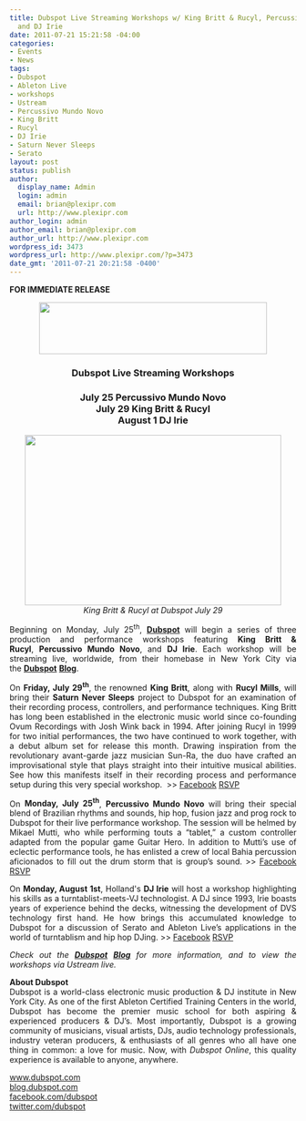 ```yaml
---
title: Dubspot Live Streaming Workshops w/ King Britt & Rucyl, Percussivo Mundo Novo,
  and DJ Irie
date: 2011-07-21 15:21:58 -04:00
categories:
- Events
- News
tags:
- Dubspot
- Ableton Live
- workshops
- Ustream
- Percussivo Mundo Novo
- King Britt
- Rucyl
- DJ Irie
- Saturn Never Sleeps
- Serato
layout: post
status: publish
author:
  display_name: Admin
  login: admin
  email: brian@plexipr.com
  url: http://www.plexipr.com
author_login: admin
author_email: brian@plexipr.com
author_url: http://www.plexipr.com
wordpress_id: 3473
wordpress_url: http://www.plexipr.com/?p=3473
date_gmt: '2011-07-21 20:21:58 -0400'
---
```


<p><strong>FOR IMMEDIATE RELEASE</strong></p>
<div style="text-align: center;"><strong><a href="http://www.plexipr.com/wp-content/uploads/2011/07/plexipr_Dubspotlogonew_4.jpg"><img class="aligncenter size-full wp-image-3474" title="plexipr_Dubspotlogonew_4" src="http://www.plexipr.com/wp-content/uploads/2011/07/plexipr_Dubspotlogonew_4.jpg" alt="" width="400" height="91" /></a><br />
</strong></div>
<div>
<h3 style="text-align: center;"></h3>
<h3 style="text-align: center;"><strong>Dubspot Live Streaming Workshops </strong></h3>
<h3 style="text-align: center;"><strong><strong>July 25 Percussivo Mundo Novo</strong><br />
July 29 King Britt &amp; Rucyl<br />
August 1 DJ Irie</strong></h3>
<div style="text-align: center;"><strong><a href="http://www.plexipr.com/wp-content/uploads/2011/07/PlexiPR_Dubspot_KingBritt_Rucyl_WorkshopPhoto_450w.jpg"><img class="aligncenter size-full wp-image-3475" title="PlexiPR_Dubspot_KingBritt_Rucyl_WorkshopPhoto_450w" src="http://www.plexipr.com/wp-content/uploads/2011/07/PlexiPR_Dubspot_KingBritt_Rucyl_WorkshopPhoto_450w.jpg" alt="" width="450" height="299" /></a><br />
</strong></div>
</div>
<div><strong> </strong></div>
<div style="text-align: center;"><em>King Britt &amp; Rucyl at Dubspot July 29</em></div>
<div>
<div>
<div>
<div>
<p style="text-align: justify;">Beginning on Monday, July 25<sup>th</sup>, <a href="http://t.ymlp112.net/uueqsazayquaaauweaaaqmse/click.php" target="_blank"><strong>Dubspot</strong></a> will begin a series of three production and performance workshops featuring <strong>King Britt &amp; Rucyl</strong>, <strong>Percussivo Mundo Novo</strong>, and <strong>DJ Irie</strong>. Each workshop will be streaming live, worldwide, from their homebase in New York City via the <a href="http://t.ymlp112.net/uuequaoayquakauwearaqmse/click.php" target="_blank"><strong>Dubspot</strong></a> <a href="http://t.ymlp112.net/uuequaoayquakauwearaqmse/click.php" target="_blank"><strong>Blog</strong></a>.</p>
<p style="text-align: justify;">On <strong>Friday, July 29<sup>th</sup></strong>, the renowned <strong>King Britt</strong>, along with <strong>Rucyl Mills</strong>, will bring their <strong>Saturn Never Sleeps</strong> project to Dubspot for an examination of their recording process, controllers, and performance techniques. King Britt has long been established in the electronic music world since co-founding Ovum Recordings with Josh Wink back in 1994. After joining Rucyl in 1999 for two initial performances, the two have continued to work together, with a debut album set for release this month. Drawing inspiration from the revolutionary avant-garde jazz musician Sun-Ra, the duo have crafted an improvisational style that plays straight into their intuitive musical abilities. See how this manifests itself in their recording process and performance setup during this very special workshop.  &gt;&gt; <a href="http://t.ymlp112.net/uueqeavayquarauweafaqmse/click.php" target="_blank">Facebook</a> <a href="http://t.ymlp112.net/uueqeavayquarauweafaqmse/click.php" target="_blank">RSVP</a></p>
<p style="text-align: justify;">On <strong>Monday, July 25<sup>th</sup></strong>, <strong>Percussivo Mundo Novo</strong> will bring their special blend of Brazilian rhythms and sounds, hip hop, fusion jazz and prog rock to Dubspot for their live performance workshop. The session will be helmed by Mikael Mutti, who while performing touts a “tablet,” a custom controller adapted from the popular game Guitar Hero. In addition to Mutti’s use of eclectic performance tools, he has enlisted a crew of local Bahia percussion aficionados to fill out the drum storm that is group’s sound. &gt;&gt; <a href="http://t.ymlp112.net/uueqmalayquaoauweagaqmse/click.php" target="_blank">Facebook</a> <a href="http://t.ymlp112.net/uueqmalayquaoauweagaqmse/click.php" target="_blank">RSVP</a></p>
<p style="text-align: justify;">On <strong>Monday, August 1st</strong>, Holland's <strong>DJ Irie</strong> will host a workshop highlighting his skills as a turntablist-meets-VJ technologist. A DJ since 1993, Irie boasts years of experience behind the decks, witnessing the development of DVS technology first hand. He how brings this accumulated knowledge to Dubspot for a discussion of Serato and Ableton Live’s applications in the world of turntablism and hip hop DJing. &gt;&gt; <a href="http://t.ymlp112.net/uueqjaaayqualauweapaqmse/click.php" target="_blank">Facebook</a> <a href="http://t.ymlp112.net/uueqjaaayqualauweapaqmse/click.php" target="_blank">RSVP</a></p>
<p style="text-align: justify;"><em>Check out the</em> <a href="http://t.ymlp112.net/uueqbaiayqualauweaiaqmse/click.php" target="_blank"><strong><em>Dubspot</em></strong></a> <a href="http://t.ymlp112.net/uueqbaiayqualauweaiaqmse/click.php" target="_blank"><strong><em>Blog</em></strong></a> <em>for more information, and to view the workshops via Ustream live. </em></p>
</div>
</div>
<p style="text-align: justify;"><strong>About Dubspot</strong><br />
Dubspot is a world-class electronic music production &amp; DJ institute in New York City. As one of the first Ableton Certified Training Centers in the world, Dubspot has become the premier music school for both aspiring &amp; experienced producers &amp; DJ’s. Most importantly, Dubspot is a growing community of musicians, visual artists, DJs, audio technology professionals, industry veteran producers, &amp; enthusiasts of all genres who all have one thing in common: a love for music. Now, with <em>Dubspot Online</em>, this quality experience is available to anyone, anywhere.</p>
<p style="text-align: justify;"><a href="http://t.ymlp112.net/uueqhagayquaoauweadaqmse/click.php" target="_blank">www.dubspot.com</a><a href="http://t.ymlp112.net/uueqwavayquapauweaaaqmse/click.php" target="_blank"><br />
blog.dubspot.com</a><a href="http://t.ymlp112.net/uueqqaaayquaoauweaoaqmse/click.php" target="_blank"><br />
facebook.com/dubspot</a><a href="http://t.ymlp112.net/uueqyaaayquarauweanaqmse/click.php" target="_blank"><br />
twitter.com/dubspot</a></p>
</div>
</div>
